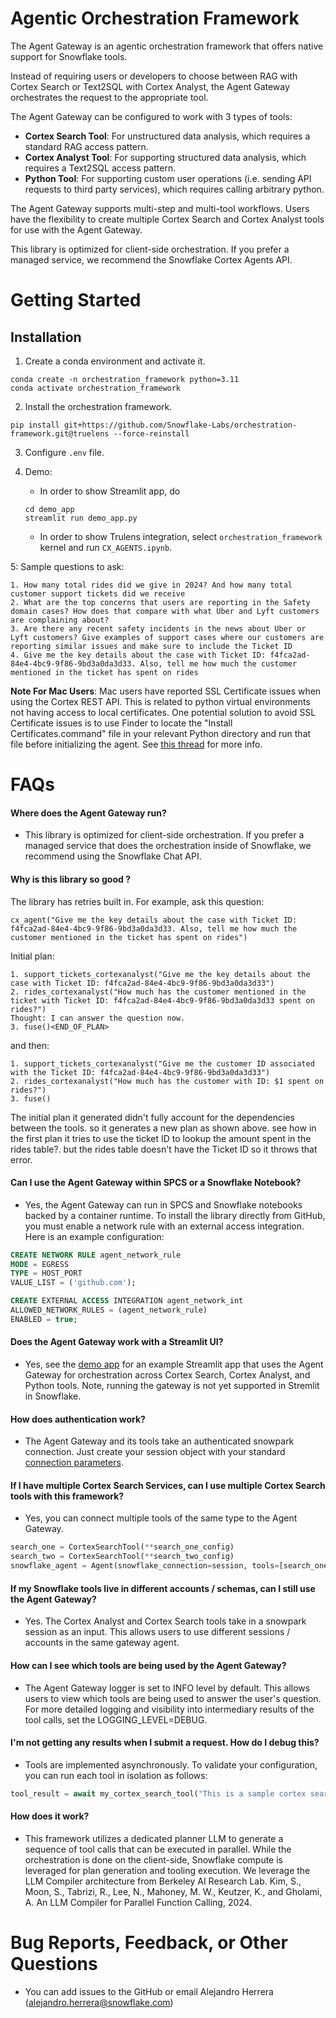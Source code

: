 # Agentic Orchestration Framework

The Agent Gateway is an agentic orchestration framework that offers native support for Snowflake tools.

Instead of requiring users or developers to choose between RAG with Cortex Search or
Text2SQL with Cortex Analyst, the Agent Gateway orchestrates the request to the
appropriate tool.

The Agent Gateway can be configured to work with 3 types of tools:
- **Cortex Search Tool**: For unstructured data analysis, which requires a standard RAG
access pattern.
- **Cortex Analyst Tool**: For supporting structured data analysis, which requires a
Text2SQL access pattern.
- **Python Tool**: For supporting custom user operations (i.e. sending API requests to
third party services), which requires calling arbitrary python.

The Agent Gateway supports multi-step and multi-tool workflows. Users have the flexibility to create multiple Cortex Search and Cortex Analyst tools for use with the Agent Gateway. 

This library is optimized for client-side orchestration. If you prefer a managed service, we recommend the Snowflake Cortex Agents API.

# Getting Started

## Installation

1. Create a conda environment and activate it.
```
conda create -n orchestration_framework python=3.11
conda activate orchestration_framework
```
2. Install the orchestration framework.
```
pip install git+https://github.com/Snowflake-Labs/orchestration-framework.git@truelens --force-reinstall
```

3. Configure `.env` file.

4. Demo:
    - In order to show Streamlit app, do 
    ```
    cd demo_app
    streamlit run demo_app.py
    ```
    - In order to show Trulens integration, select `orchestration_framework` kernel and run `CX_AGENTS.ipynb`.

5: Sample questions to ask:
```
1. How many total rides did we give in 2024? And how many total customer support tickets did we receive
2. What are the top concerns that users are reporting in the Safety domain cases? How does that compare with what Uber and Lyft customers are complaining about? 
3. Are there any recent safety incidents in the news about Uber or Lyft customers? Give examples of support cases where our customers are reporting similar issues and make sure to include the Ticket ID
4. Give me the key details about the case with Ticket ID: f4fca2ad-84e4-4bc9-9f86-9bd3a0da3d33. Also, tell me how much the customer mentioned in the ticket has spent on rides
```
**Note For Mac Users**: Mac users have reported SSL Certificate issues when using the
Cortex REST API. This is related to python virtual environments not having access to
local certificates. One potential solution to avoid SSL Certificate issues is to use
Finder to locate the "Install Certificates.command" file in your relevant Python
directory and run that file before initializing the agent. See [this thread](https://github.com/python/cpython/issues/87570#issuecomment-1093904961) for more info.


# FAQs

#### Where does the Agent Gateway run?

- This library is optimized for client-side orchestration. If you prefer a managed service that does the orchestration inside of Snowflake, we recommend using the Snowflake Chat API.

#### Why is this library so good ?
The library has retries built in. For example, ask this question:

```
cx_agent("Give me the key details about the case with Ticket ID: f4fca2ad-84e4-4bc9-9f86-9bd3a0da3d33. Also, tell me how much the customer mentioned in the ticket has spent on rides")
```
Initial plan:
```
1. support_tickets_cortexanalyst("Give me the key details about the case with Ticket ID: f4fca2ad-84e4-4bc9-9f86-9bd3a0da3d33")
2. rides_cortexanalyst("How much has the customer mentioned in the ticket with Ticket ID: f4fca2ad-84e4-4bc9-9f86-9bd3a0da3d33 spent on rides?")
Thought: I can answer the question now.
3. fuse()<END_OF_PLAN>
```
and then:
```
1. support_tickets_cortexanalyst("Give me the customer ID associated with the Ticket ID: f4fca2ad-84e4-4bc9-9f86-9bd3a0da3d33")
2. rides_cortexanalyst("How much has the customer with ID: $1 spent on rides?")
3. fuse()
```

The initial plan it generated didn't fully account for the dependencies between the tools. so it generates a new plan as shown above. see how in the first plan it tries to use the ticket ID to lookup the amount spent in the rides table?. but the rides table doesn't have the Ticket ID so it throws that error.

#### Can I use the Agent Gateway within SPCS or a Snowflake Notebook?

- Yes, the Agent Gateway can run in SPCS and Snowflake notebooks backed by a container
runtime. To install the library directly from GitHub, you must enable a network rule
with an external access integration. Here is an example configuration:

```sql
CREATE NETWORK RULE agent_network_rule
MODE = EGRESS
TYPE = HOST_PORT
VALUE_LIST = ('github.com');

CREATE EXTERNAL ACCESS INTEGRATION agent_network_int
ALLOWED_NETWORK_RULES = (agent_network_rule)
ENABLED = true;
```

#### Does the Agent Gateway work with a Streamlit UI?

- Yes, see the [demo app](https://github.com/Snowflake-Labs/orchestration-framework/blob/main/demo_app/demo_app.py) for an example Streamlit app that uses the Agent Gateway for orchestration across Cortex Search, Cortex Analyst, and Python tools. Note, running the gateway is not yet supported in Stremlit in Snowflake.

#### How does authentication work?

- The Agent Gateway and its tools take an authenticated snowpark connection. Just create your session
object with your standard [connection parameters](https://docs.snowflake.com/en/developer-guide/snowpark/reference/python/latest/snowpark/api/snowflake.snowpark.Session).

#### If I have multiple Cortex Search Services, can I use multiple Cortex Search tools with this framework?

- Yes, you can connect multiple tools of the same type to the Agent Gateway.
```python
search_one = CortexSearchTool(**search_one_config)
search_two = CortexSearchTool(**search_two_config)
snowflake_agent = Agent(snowflake_connection=session, tools=[search_one, search_two])
```

#### If my Snowflake tools live in different accounts / schemas, can I still use the Agent Gateway?

- Yes. The Cortex Analyst and Cortex Search tools take in a snowpark session as an
input. This allows users to use different sessions / accounts in the same gateway agent.

#### How can I see which tools are being used by the Agent Gateway?

- The Agent Gateway logger is set to INFO level by default. This allows users to view
which tools are being used to answer the user's question. For more detailed logging and
visibility into intermediary results of the tool calls, set the LOGGING_LEVEL=DEBUG.

#### I'm not getting any results when I submit a request. How do I debug this?

- Tools are implemented asynchronously. To validate your configuration, you can run each tool in isolation as follows:
```python
tool_result = await my_cortex_search_tool("This is a sample cortex search question")
```

#### How does it work?

- This framework utilizes a dedicated planner LLM to generate a sequence of tool calls that can be executed in parallel. While the orchestration is done on the client-side, Snowflake compute is leveraged for plan generation and tooling execution. We leverage the LLM Compiler architecture from Berkeley AI Research Lab. Kim, S., Moon, S., Tabrizi, R., Lee, N., Mahoney, M. W., Keutzer, K., and Gholami, A. An LLM Compiler for Parallel Function Calling, 2024.

# Bug Reports, Feedback, or Other Questions

- You can add issues to the GitHub or email Alejandro Herrera (alejandro.herrera@snowflake.com)
